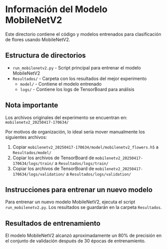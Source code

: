 # Información del Modelo MobileNetV2

Este directorio contiene el código y modelos entrenados para clasificación de flores usando MobileNetV2.

## Estructura de directorios
- `run_mobilenetv2.py` - Script principal para entrenar el modelo MobileNetV2
- `Resultados/` - Carpeta con los resultados del mejor experimento
  - `model/` - Contiene el modelo entrenado
  - `logs/` - Contiene los logs de TensorBoard para análisis

## Nota importante
Los archivos originales del experimento se encuentran en:
`mobilenetv2_20250417-170634/`

Por motivos de organización, lo ideal sería mover manualmente los siguientes archivos:
1. Copiar `mobilenetv2_20250417-170634/model/mobilenetv2_flowers.h5` a `Resultados/model/`
2. Copiar los archivos de TensorBoard de `mobilenetv2_20250417-170634/logs/train/` a `Resultados/logs/train/`
3. Copiar los archivos de TensorBoard de `mobilenetv2_20250417-170634/logs/validation/` a `Resultados/logs/validation/`

## Instrucciones para entrenar un nuevo modelo
Para entrenar un nuevo modelo MobileNetV2, ejecuta el script `run_mobilenetv2.py`. Los resultados se guardarán en la carpeta `Resultados`.

## Resultados de entrenamiento
El modelo MobileNetV2 alcanzó aproximadamente un 80% de precisión en el conjunto de validación después de 30 épocas de entrenamiento.